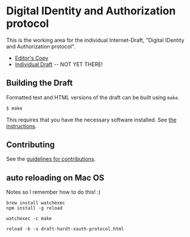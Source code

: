 # Digital IDentity and Authorization protocol

This is the working area for the individual Internet-Draft, "Digital IDentity and Authorization protocol".

* [Editor's Copy](https://dickhardt.github.io/hardt-xauth-protocol/draft-hardt-xauth-protocol.html)
* [Individual Draft](https://tools.ietf.org/html/draft-hardt-xauth-protocol) -- NOT YET THERE!

## Building the Draft

Formatted text and HTML versions of the draft can be built using `make`.

```sh
$ make
```

This requires that you have the necessary software installed.  See
[the instructions](https://github.com/martinthomson/i-d-template/blob/master/doc/SETUP.md).


## Contributing

See the
[guidelines for contributions](https://github.com/dickhardt/hardt-xauth-protocol/blob/master/CONTRIBUTING.md).

## auto reloading on Mac OS
Notes so I remember how to do this! :)

    brew install watchexec
    npm install -g reload

    watchexec -c make

    reload -b -s draft-hardt-xauth-protocol.html 
